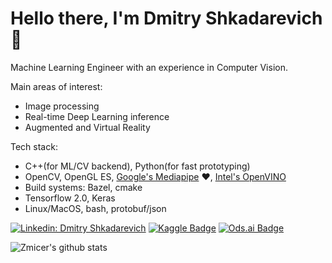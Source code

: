# Hello there, I'm Dmitry Shkadarevich 👋

Machine Learning Engineer with an experience in Computer Vision.

Main areas of interest:
- Image processing
- Real-time Deep Learning inference
- Augmented and Virtual Reality

Tech stack:
- C++(for ML/CV backend), Python(for fast prototyping)
- OpenCV, OpenGL ES, [Google's Mediapipe](https://github.com/google/mediapipe) ❤️, [Intel's OpenVINO](https://github.com/openvinotoolkit/openvino)
- Build systems: Bazel, cmake
- Tensorflow 2.0, Keras
- Linux/MacOS, bash, protobuf/json


[![Linkedin: Dmitry Shkadarevich](https://img.shields.io/badge/-Dmitry%20Shkadarevich-blue?style=flat-square&logo=Linkedin&logoColor=white&link=https://www.linkedin.com/in/dmitry-shkadarevich/)](https://www.linkedin.com/in/dmitry-shkadarevich/)
[![Kaggle Badge](https://img.shields.io/badge/-dmitryshkadarevich-teal?style=flat&logo=kaggle&logoColor=deepblue&link=https://www.kaggle.com/dmitryshkadarevich)](https://www.kaggle.com/dmitryshkadarevich)
[![Ods.ai Badge](https://img.shields.io/badge/-zzmicer-white?style=flat&logo=odsai&logoColor=crimson&link=https://ods.ai/users/09d8dae5ba2d)](https://ods.ai/users/09d8dae5ba2d)


![Zmicer's github stats](https://github-readme-stats.vercel.app/api?username=zzmicer&show_icons=true&hide_border=true)
